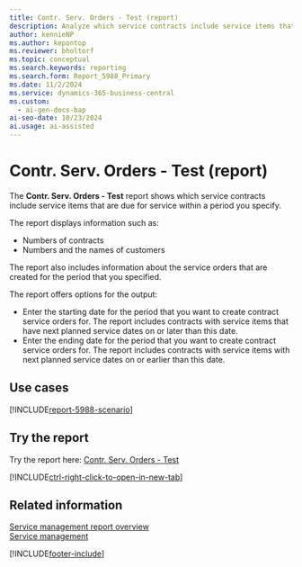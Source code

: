 ```yaml
---
title: Contr. Serv. Orders - Test (report)
description: Analyze which service contracts include service items that are due for service within the specified period.
author: kennieNP
ms.author: kepontop
ms.reviewer: bholtorf
ms.topic: conceptual
ms.search.keywords: reporting
ms.search.form: Report_5988_Primary
ms.date: 11/2/2024
ms.service: dynamics-365-business-central
ms.custom:
  - ai-gen-docs-bap
ai-seo-date: 10/23/2024
ai.usage: ai-assisted
---
```


# Contr. Serv. Orders - Test (report)

The **Contr. Serv. Orders - Test** report shows which service contracts include service items that are due for service within a period you specify.

The report displays information such as:

- Numbers of contracts
- Numbers and the names of customers

The report also includes information about the service orders that are created for the period that you specified.

The report offers options for the output:

- Enter the starting date for the period that you want to create contract service orders for. The report includes contracts with service items that have next planned service dates on or later than this date.
- Enter the ending date for the period that you want to create contract service orders for. The report includes contracts with service items with next planned service dates on or earlier than this date.

## Use cases

[!INCLUDE[report-5988-scenario](../includes/report-5988-scenario-include.md)]

<!-- 

Prompt

Below is a report in an ERP system. Provide 3-4 use cases for different personas working with project management or finance for projects.

Format like this:    
  
As a <persona>, use the report to    
* use case 1  
* use case 2    

Do not capitalize the persona names. 

Do not start lines with "Use the data to"

## Report name
Contr. Serv. Orders - Test

## Report description

### What the report does

### Use cases

Please include your data sources and URLs

-->

## Try the report

Try the report here: [Contr. Serv. Orders - Test](https://businesscentral.dynamics.com?report=5988)

[!INCLUDE[ctrl-right-click-to-open-in-new-tab](../includes/ctrl-right-click-to-open-in-new-tab.md)]

## Related information

[Service management report overview](../service-reports.md)  
[Service management](../service-service.md)  

[!INCLUDE[footer-include](../includes/footer-banner.md)]